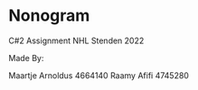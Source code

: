 # Nonogram
C#2 Assignment NHL Stenden 2022


Made By:

Maartje Arnoldus 4664140
Raamy Afifi 4745280
